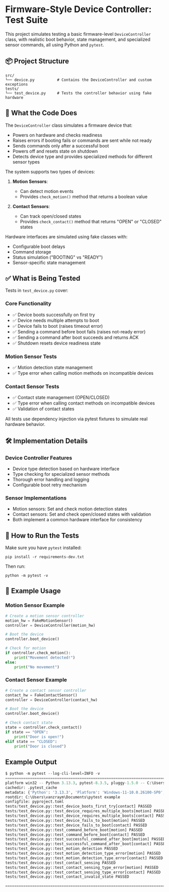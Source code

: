 # Firmware-Style Device Controller: Test Suite

This project simulates testing a basic firmware-level `DeviceController` class, with realistic boot behavior, state management, and specialized sensor commands, all using Python and `pytest`.

## 📦 Project Structure

```
src/
└── device.py          # Contains the DeviceController and custom exceptions
tests/
└── test_device.py     # Tests the controller behavior using fake hardware
```

## 🧠 What the Code Does

The `DeviceController` class simulates a firmware device that:
* Powers on hardware and checks readiness
* Raises errors if booting fails or commands are sent while not ready
* Sends commands only after a successful boot
* Powers off and resets state on shutdown
* Detects device type and provides specialized methods for different sensor types

The system supports two types of devices:

1. **Motion Sensors**:
   * Can detect motion events
   * Provides `check_motion()` method that returns a boolean value

2. **Contact Sensors**:
   * Can track open/closed states
   * Provides `check_contact()` method that returns "OPEN" or "CLOSED" states

Hardware interfaces are simulated using fake classes with:
* Configurable boot delays
* Command storage
* Status simulation ("BOOTING" vs "READY")
* Sensor-specific state management

## ✅ What is Being Tested

Tests in `test_device.py` cover:

### Core Functionality
* ✅ Device boots successfully on first try
* ✅ Device needs multiple attempts to boot
* ✅ Device fails to boot (raises timeout error)
* ✅ Sending a command before boot fails (raises not-ready error)
* ✅ Sending a command after boot succeeds and returns ACK
* ✅ Shutdown resets device readiness state

### Motion Sensor Tests
* ✅ Motion detection state management
* ✅ Type error when calling motion methods on incompatible devices

### Contact Sensor Tests
* ✅ Contact state management (OPEN/CLOSED)
* ✅ Type error when calling contact methods on incompatible devices
* ✅ Validation of contact states

All tests use dependency injection via pytest fixtures to simulate real hardware behavior.

## 🛠️ Implementation Details

### Device Controller Features
* Device type detection based on hardware interface
* Type checking for specialized sensor methods
* Thorough error handling and logging
* Configurable boot retry mechanism

### Sensor Implementations
* Motion sensors: Set and check motion detection states
* Contact sensors: Set and check open/closed states with validation
* Both implement a common hardware interface for consistency

## 🧪 How to Run the Tests

Make sure you have `pytest` installed:

```
pip install -r requirements-dev.txt
```

Then run:

```
python -m pytest -v
```

## 📝 Example Usage

### Motion Sensor Example

```python
# Create a motion sensor controller
motion_hw = FakeMotionSensor()
controller = DeviceController(motion_hw)

# Boot the device
controller.boot_device()

# Check for motion
if controller.check_motion():
    print("Movement detected!")
else:
    print("No movement")
```

### Contact Sensor Example

```python
# Create a contact sensor controller
contact_hw = FakeContactSensor()
controller = DeviceController(contact_hw)

# Boot the device
controller.boot_device()

# Check contact state
state = controller.check_contact()
if state == "OPEN":
    print("Door is open!")
elif state == "CLOSED":
    print("Door is closed")
```
## Example Output

```python
$ python -m pytest --log-cli-level=INFO -v
========================================================================================================================================================= test session starts ========================================================================================================================================================== 
platform win32 -- Python 3.13.3, pytest-8.3.5, pluggy-1.5.0 -- C:\Users\vanzraym\AppData\Local\Microsoft\WindowsApps\PythonSoftwareFoundation.Python.3.13_qbz5n2kfra8p0\python.exe
cachedir: .pytest_cache
metadata: {'Python': '3.13.3', 'Platform': 'Windows-11-10.0.26100-SP0', 'Packages': {'pytest': '8.3.5', 'pluggy': '1.5.0'}, 'Plugins': {'html': '4.1.1', 'metadata': '3.1.1'}}
rootdir: C:\Users\vanzraym\Documents\pytest example
configfile: pyproject.toml
tests/test_device.py::test_device_boots_first_try[contact] PASSED                                                                                                                                                                                                                                                                 [ 11%] 
tests/test_device.py::test_device_requires_multiple_boots[motion] PASSED                                                                                                                                                                                                                                                          [ 17%] 
tests/test_device.py::test_device_requires_multiple_boots[contact] PASSED                                                                                                                                                                                                                                                         [ 23%] 
tests/test_device.py::test_device_fails_to_boot[motion] PASSED                                                                                                                                                                                                                                                                    [ 29%] 
tests/test_device.py::test_device_fails_to_boot[contact] PASSED                                                                                                                                                                                                                                                                   [ 35%] 
tests/test_device.py::test_command_before_boot[motion] PASSED                                                                                                                                                                                                                                                                     [ 41%] 
tests/test_device.py::test_command_before_boot[contact] PASSED                                                                                                                                                                                                                                                                    [ 47%] 
tests/test_device.py::test_successful_command_after_boot[motion] PASSED                                                                                                                                                                                                                                                           [ 52%] 
tests/test_device.py::test_successful_command_after_boot[contact] PASSED                                                                                                                                                                                                                                                          [ 58%] 
tests/test_device.py::test_motion_detection PASSED                                                                                                                                                                                                                                                                                [ 64%] 
tests/test_device.py::test_motion_detection_type_error[motion] PASSED                                                                                                                                                                                                                                                             [ 70%] 
tests/test_device.py::test_motion_detection_type_error[contact] PASSED                                                                                                                                                                                                                                                            [ 76%] 
tests/test_device.py::test_contact_sensing PASSED                                                                                                                                                                                                                                                                                 [ 82%] 
tests/test_device.py::test_contact_sensing_type_error[motion] PASSED                                                                                                                                                                                                                                                              [ 88%] 
tests/test_device.py::test_contact_sensing_type_error[contact] PASSED                                                                                                                                                                                                                                                             [ 94%] 
tests/test_device.py::test_contact_invalid_state PASSED                                                                                                                                                                                                                                                                           [100%] 

========================================================================================================================================================= 17 passed in 10.27s ========================================================================================================================================================== 
```
